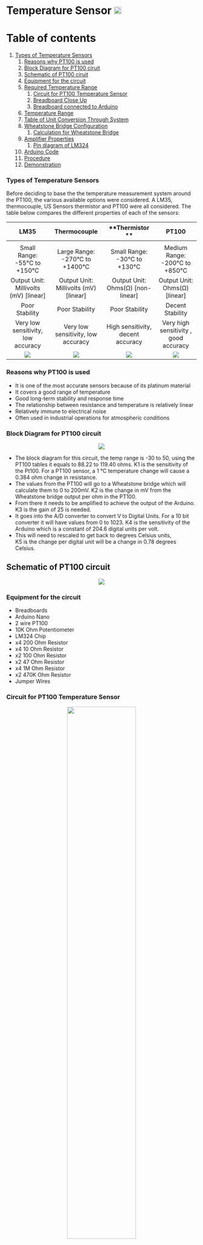 # Temperature Sensor [<img src="https://external-content.duckduckgo.com/iu/?u=https%3A%2F%2Fimage.flaticon.com%2Ficons%2Fpng%2F512%2F15%2F15766.png&f=1&nofb=1" width="20px">](./index.md)

# Table of contents

1. [Types of Temperature Sensors](#types-of-temperature-Ssnsors)
   1. [Reasons why PT100 is used](#reasons-why-PT100-is-used)
   2. [Block Diagram for PT100 ciruit](#block-diagram-for-PT100-ciruit)
   3. [Schematic of PT100 ciruit](#schematic-Of-PT100-ciruit)
   4. [Equipment for the circuit](#equipment-for-the-circuit)
   5. [Required Temperature Range](#required-temperature-range)
      1. [Circuit for PT100 Temperature Sensor](#circuit-for-PT100-temperature-sensor)
      2. [Breadboard Close Up](#breadboard-close-up)
      3. [Breadboard connected to Arduino](#breadboard-connected-to-arduino)
   6. [Temperature Range](#temperature-range)
   7. [Table of Unit Conversion Through System ](#table-of-unit-conversion-through-system)
   8. [Wheatstone Bridge Configuration](#wheatstone-bridge-configuration)
      1. [Calculation for Wheatstone Bridge](#calculation-for-wheatstone-bridge)
   9. [Amplifier Properties](#amplifier-properties)
      1. [Pin diagram of LM324](#pin-diagram-of-LM324)
   10. [Arduino Code](#arduino-Code)
   11. [Procedure](#procedure)
   12. [Demonstration](#demo-Video)

### Types of Temperature Sensors

Before deciding to base the the temperature measurement system around the PT100, the various available options were considered. A LM35, thermocouple, US Sensors thermistor and PT100 were all considered. The table below compares the different properties of each of the sensors:

|               **LM35**                |           **Thermocouple**            |          **Thermistor **          |               **PT100**               |
| :-----------------------------------: | :-----------------------------------: | :-------------------------------: | :-----------------------------------: |
|                                       |                                       |
|     Small Range: -55°C to +150°C      |    Large Range: -270°C to +1400°C     |   Small Range: -30°C to +130°C    |    Medium Range: -200°C to +850°C     |
| Output Unit: Millivolts (mV) [linear] | Output Unit: Millivolts (mV) [linear] | Output Unit: Ohms(Ω) [non-linear] |     Output Unit: Ohms(Ω) [linear]     |
|            Poor Stability             |            Poor Stability             |          Poor Stability           |           Decent Stability            |
|  Very low sensitivity, low accuracy   |  Very low sensitivity, low accuracy   | High sensitivity, decent accuracy | Very high sensitivity , good accuracy |
|      <img src="images/lm35.png">      |  <img src="images/Thermocouple.jpg">  | <img src="images/Thermistor.png"> |     <img src="images/PT100.png">      |

### Reasons why PT100 is used

- It is one of the most accurate sensors because of its platinum material
- It covers a good range of temperature
- Good long-term stability and response time
- The relationship between resistance and temperature is relatively linear
- Relatively immune to electrical noise
- Often used in industrial operations for atmospheric conditions

### Block Diagram for PT100 circuit

<p align="center">
    <img src="images/BlockDiagram.PNG">
</p>

- The block diagram for this circuit, the temp range is -30 to 50, using the PT100 tables it equals to 88.22 to 119.40 ohms. K1 is the sensitivity of the Pt100. For a PT100 sensor, a 1 °C temperature change will cause a 0.384 ohm change in resistance.
- The values from the PT100 will go to a Wheatstone bridge which will calculate them to 0 to 200mV. K2 is the change in mV from the Wheatstone bridge output per ohm in the PT100.
- From there it needs to be amplified to achieve the output of the Arduino. K3 is the gain of 25 is needed.
- It goes into the A/D converter to convert V to Digital Units. For a 10 bit converter it will have values from 0 to 1023. K4 is the sensitivity of the Arduino which is a constant of 204.6 digital units per volt.
- This will need to rescaled to get back to degrees Celsius units,  
  K5 is the change per digital unit will be a change in 0.78 degrees Celsius.

## Schematic of PT100 circuit

<p align="center">
    <img src="images/schematic.PNG">
</p>

### Equipment for the circuit

- Breadboards
- Arduino Nano
- 2 wire PT100
- 10K Ohm Potentiometer
- LM324 Chip
- x4 200 Ohm Resistor
- x4 10 Ohm Resistor
- x2 100 Ohm Resistor
- x2 47 Ohm Resistor
- x4 1M Ohm Resistor
- x2 470K Ohm Resistor
- Jumper Wires

### Circuit for PT100 Temperature Sensor

<p align="center">
    <img src="images/PT-Full.jpg" width="60%">
</p>

### Breadboard Close Up

<p align="center">
    <img src="images/PT-breadb.jpg" width="60%">
</p>

### Breadboard connected to Arduino

<p align="center">
    <img src="images/arduino-img.jpg" width="60%">
</p>

### Required Temperature Range

| **Tmin** | **Tmax** |
| :------: | :------: |
|  -30 °C  |  50 °C   |
| 243.15 K | 323.15 K |

### Table of Unit Conversion Through System

| T (°C) | T (K)  | Rth (Ω) | Vout (V) | Rescale | A/D (DU) |
| :----: | :----: | :-----: | :------: | :-----: | :------: |
| -30.00 | 243.15 |  88.22  |   0.00   |  0.00   |   0.06   |
| -22.00 | 251.15 |  91.37  |   0.02   |  0.53   |  107.86  |
| -14.00 | 259.15 |  94.52  |   0.04   |  1.05   |  214.28  |
| -6.00  | 267.15 |  97.65  |   0.06   |  1.56   |  319.32  |
|  2.00  | 275.15 | 100.78  |   0.08   |  2.07   |  423.03  |
| 10.00  | 283.15 | 103.90  |   0.10   |  2.57   |  525.44  |
| 18.00  | 291.15 | 107.02  |   0.12   |  3.06   |  626.58  |
| 26.00  | 299.15 | 110.12  |   0.14   |  3.55   |  726.46  |
| 34.00  | 307.15 | 113.22  |   0.16   |  4.03   |  825.13  |
| 42.00  | 315.15 | 116.32  |   0.18   |  4.51   |  922.60  |
| 50.00  | 323.15 | 119.40  |   0.20   |  4.98   | 1018.91  |

### Wheatstone Bridge Configuration

|  Vs  |  R1   |  R2   |  R3   |
| :--: | :---: | :---: | :---: |
| 4.71 | 505.8 | 505.8 | 88.22 |

#### Calculation for Wheatstone Bridge

```
Bridge equation:
Vout = Vs(Rth/Rth+R2 - R3/R3+R1)

Where R1 = R2 = R
Where Rth = PT100 at highest temp -30 °C = 119.40 ohm
Where R3 = PT100 at highest temp 50 °C = 88.22 ohm

0.2 = 4.71(119.40/119.40+R - 88.22/88.22+R)

Rearrange the equation to solve for R.

Divide both sides by 4.71:

0.042 = 119.40/119.40+R - 88.22/88.22+R

Cross multiply:

0.042 = 119.40(88.22+R) - 88.22(119.40+R) / (119.40+R)(88.22+R)

0.042 = (119.40*R - 88.22*R) / 119.40*88.22+R * 88.22+119.4 *R +R^2)

0.042 = 31.18*R / 119.40*88.22+R * 88.22+119.4 *R +R^2)

0.042 = 31.18R/10,533.47 +207.62R + R^2

0.042(10,533.47 +207.62R + R^2) = 31.18R
442.41+8.72R+0.042R^2 = 31.18R
0.042R^2 -22.46R +442.41 = 0

Use -b formula to solve for R:

R = 514.28 ≈ 505.8 in the schematic
```

The potentiometer must be configured to 88.22.

### Amplifier Properties

|    Gain     | R1  | R2  | Rg  |
| :---------: | :-: | :-: | :-: |
| 24.89554462 | 2k  | 10k | 1k  |

#### Pin diagram of LM324

<p align="center">
    <img src="images/lm324.jpg" width="60%">
</p>

Pin 4 is connected to the 5V of the arduino.
Pin 11 is connected to ground.

### Arduino Code

Download the code in the following:
[here](https://github.com/RebeccaFan/Agribot-Documentation/releases/download/1.0.0/PT100_ReScaling_Code.zip)

```
int vinPin = A0;
int vinBits;
float outDegC;

void setup()
{
    Serial.begin(9600);

void loop()
{
    delay(500);
    //delay for half a second

    vinBits = analogRead(vinPin);
    //read in value from Arduino

    outDegC = (vinBits * .0785) - 30;
    //rescale back to degrees celsius
    // (50 - (-30)) / 1019 bits = 0.785

    Serial.print("Voltage In Bits: ");
    Serial.print(vinBits);
    Serial.print("\t\t\t");
    // print out in voltage in bits on screen

    Serial.print("Temperature: ");
    Serial.print(outDegC);
    Serial.print(" °C\t\t\t");
    // print out in degrees on screen

    Serial.println();
}

```

## Procedure

1. Prepare the equipments listed above.
2. The circuit can be divided into into 2 parts:

   1. Wheatstone bridge

   - Place your Arduino Nano onto the breadboard and connect the Vcc and Ground to the according rails on the breadboard.
   - Place the potentiometer and configure it to 88.22Ω.
   - Put the resistors into place, as seen from the breadboard images from above.
   - Use the multimeter to check that the output is correct, replace the PT100 with a 119Ω resistor to check the output that should be 0.2V. Refer to the demo video.

   2. Differential Amplifier

   - Connect pin 4 to Vcc and pin 11 to ground. Check the pin diagram. Connect the resistors as seen in the image above. Then connect it to the wheatstone bridge indicted by the yellow jumper cables.

3. Connect the arduino to a PC and open the Arduino app. Copy the Arduino code above and run the code. The serial monitor will show the output in degrees celsius and voltage in bits.

## Demo Video

Youtube video to demo the wheatstone bridge.

[<img src="images/pt100demo.jpg" width="60%">](https://www.youtube.com/watch?v=63DK1YMwPhE&feature=youtu.be)
